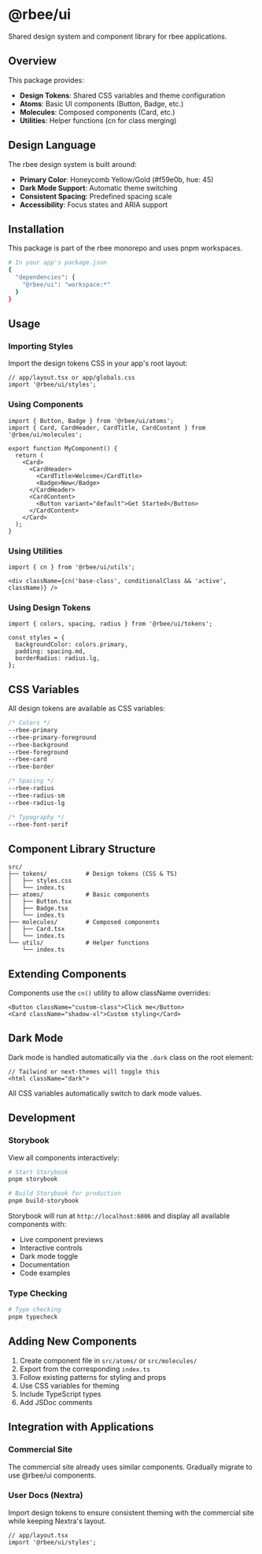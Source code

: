 # @rbee/ui

Shared design system and component library for rbee applications.

## Overview

This package provides:
- **Design Tokens**: Shared CSS variables and theme configuration
- **Atoms**: Basic UI components (Button, Badge, etc.)
- **Molecules**: Composed components (Card, etc.)
- **Utilities**: Helper functions (cn for class merging)

## Design Language

The rbee design system is built around:
- **Primary Color**: Honeycomb Yellow/Gold (#f59e0b, hue: 45)
- **Dark Mode Support**: Automatic theme switching
- **Consistent Spacing**: Predefined spacing scale
- **Accessibility**: Focus states and ARIA support

## Installation

This package is part of the rbee monorepo and uses pnpm workspaces.

```bash
# In your app's package.json
{
  "dependencies": {
    "@rbee/ui": "workspace:*"
  }
}
```

## Usage

### Importing Styles

Import the design tokens CSS in your app's root layout:

```tsx
// app/layout.tsx or app/globals.css
import '@rbee/ui/styles';
```

### Using Components

```tsx
import { Button, Badge } from '@rbee/ui/atoms';
import { Card, CardHeader, CardTitle, CardContent } from '@rbee/ui/molecules';

export function MyComponent() {
  return (
    <Card>
      <CardHeader>
        <CardTitle>Welcome</CardTitle>
        <Badge>New</Badge>
      </CardHeader>
      <CardContent>
        <Button variant="default">Get Started</Button>
      </CardContent>
    </Card>
  );
}
```

### Using Utilities

```tsx
import { cn } from '@rbee/ui/utils';

<div className={cn('base-class', conditionalClass && 'active', className)} />
```

### Using Design Tokens

```tsx
import { colors, spacing, radius } from '@rbee/ui/tokens';

const styles = {
  backgroundColor: colors.primary,
  padding: spacing.md,
  borderRadius: radius.lg,
};
```

## CSS Variables

All design tokens are available as CSS variables:

```css
/* Colors */
--rbee-primary
--rbee-primary-foreground
--rbee-background
--rbee-foreground
--rbee-card
--rbee-border

/* Spacing */
--rbee-radius
--rbee-radius-sm
--rbee-radius-lg

/* Typography */
--rbee-font-serif
```

## Component Library Structure

```
src/
├── tokens/           # Design tokens (CSS & TS)
│   ├── styles.css
│   └── index.ts
├── atoms/            # Basic components
│   ├── Button.tsx
│   ├── Badge.tsx
│   └── index.ts
├── molecules/        # Composed components
│   ├── Card.tsx
│   └── index.ts
└── utils/            # Helper functions
    └── index.ts
```

## Extending Components

Components use the `cn()` utility to allow className overrides:

```tsx
<Button className="custom-class">Click me</Button>
<Card className="shadow-xl">Custom styling</Card>
```

## Dark Mode

Dark mode is handled automatically via the `.dark` class on the root element:

```tsx
// Tailwind or next-themes will toggle this
<html className="dark">
```

All CSS variables automatically switch to dark mode values.

## Development

### Storybook

View all components interactively:

```bash
# Start Storybook
pnpm storybook

# Build Storybook for production
pnpm build-storybook
```

Storybook will run at `http://localhost:6006` and display all available components with:
- Live component previews
- Interactive controls
- Dark mode toggle
- Documentation
- Code examples

### Type Checking

```bash
# Type checking
pnpm typecheck
```

## Adding New Components

1. Create component file in `src/atoms/` or `src/molecules/`
2. Export from the corresponding `index.ts`
3. Follow existing patterns for styling and props
4. Use CSS variables for theming
5. Include TypeScript types
6. Add JSDoc comments

## Integration with Applications

### Commercial Site
The commercial site already uses similar components. Gradually migrate to use @rbee/ui components.

### User Docs (Nextra)
Import design tokens to ensure consistent theming with the commercial site while keeping Nextra's layout.

```tsx
// app/layout.tsx
import '@rbee/ui/styles';
```
